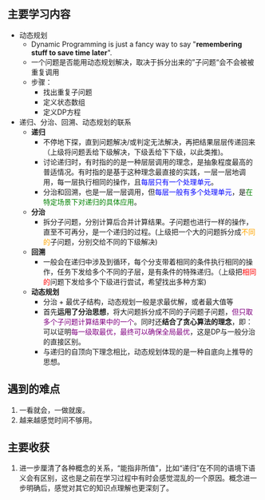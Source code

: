 ## 主要学习内容

* 动态规划
  * Dynamic Programming is just a fancy way to say "**remembering stuff to save time later**".
  * 一个问题是否能用动态规划解决，取决于拆分出来的”子问题“会不会被被重复调用
  * 步骤：
    * 找出重复子问题
    * 定义状态数组
    * 定义DP方程 
* 递归、分治、回溯、动态规划的联系
  * **递归**
    * 不停地下探，直到问题解决/或判定无法解决，再把结果层层传递回来（上级将问题丢给下级解决，下级丢给下下级，以此类推)。
    * 讨论递归时，有时指的的是一种层层调用的理念，是抽象程度最高的普适情况。有时指的是基于这种理念最直接的实践，一层一层地调用，每一层执行相同的操作，且<font color="blue">每层只有一个处理单元</font>。
    * 分治和回溯，也是一层一层调用，但<font color="blue">每层一般有多个处理单元</font>，是<font color="green">在特定场景下对递归的具体应用</font>。
  * **分治**
    * 拆分子问题，分别计算后合并计算结果。子问题也进行一样的操作，直至不可再分，是一个递归的过程。(上级把一个大的问题拆分成<font color="orange">不同的</font>子问题，分别交给不同的下级解决)
  * **回溯**
    * 一般会在递归中涉及到循环，每个分支带着相同的条件执行相同的操作，任务下发给多个不同的子层，是有条件的特殊递归。（上级把<font color="red">相同的</font>问题下发给多个下级进行尝试，希望找出多种方案)
  * **动态规划**
    * 分治 + 最优子结构，动态规划一般是求最优解，或者最大值等
    * 首先**运用了分治思想**，将大问题拆分成不同的子问题子问题，<font color="purple">但只取多个子问题计算结果中的一个</font>。同时还**结合了贪心算法的理念**，即：可以证明<font color="purple">每一级取最优，最终可以确保全局最优</font>，这是DP与一般分治的直接区别。
    * 与递归的自顶向下理念相比，动态规划体现的是一种自底向上推导的思想。

## 遇到的难点

1. 一看就会，一做就废。
2. 越来越感觉时间不够用。

## 主要收获

1. 进一步厘清了各种概念的关系，“能指非所值”，比如“递归”在不同的语境下语义会有区别，这也是之前在学习过程中有时会感觉混乱的一个原因。概念进一步明确后，感觉对其它的知识点理解也更深刻了。